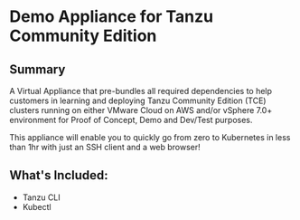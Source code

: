 # Demo Appliance for Tanzu Community Edition

## Summary

A Virtual Appliance that pre-bundles all required dependencies to help customers in learning and deploying Tanzu Community Edition (TCE) clusters running on either VMware Cloud on AWS and/or vSphere 7.0+ environment for Proof of Concept, Demo and Dev/Test purposes.

This appliance will enable you to quickly go from zero to Kubernetes in less than 1hr with just an SSH client and a web browser!

## What's Included:
- Tanzu CLI
- Kubectl

